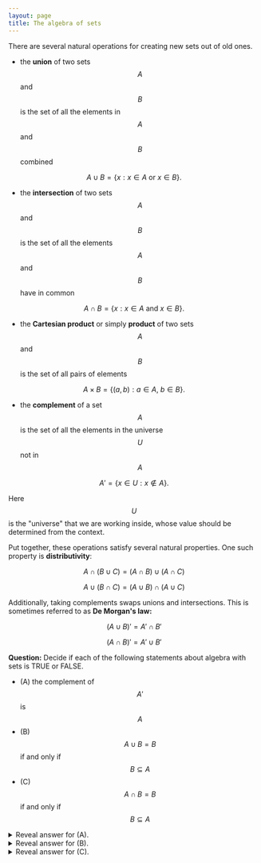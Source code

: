 ```yaml
---
layout: page
title: The algebra of sets
---
```


There are several natural operations for creating new sets out of old ones.

* the **union** of two sets $$A$$ and $$B$$ is the set of all the elements in $$A$$ and $$B$$ combined

$$A\cup B = \{x: x\in A\ \text{or}\ x\in B\}.$$

* the **intersection** of two sets $$A$$ and $$B$$ is the set of all the elements $$A$$ and $$B$$ have in common

$$A\cap B = \{x: x\in A\ \text{and}\ x\in B\}.$$

* the **Cartesian product** or simply **product** of two sets $$A$$ and $$B$$ is the set of all pairs of elements

$$A\times B= \{(a,b): a\in A,\ b\in B\}.$$

* the **complement** of a set $$A$$ is the set of all the elements in the universe $$U$$ not in $$A$$

$$A' = \{x\in U: x\notin A\}.$$

Here $$U$$ is the "universe" that we are working inside, whose value should be determined from the context.

Put together, these operations satisfy several natural properties.  One such property is **distributivity**:

$$A\cap(B\cup C) = (A\cap B)\cup (A\cap C)$$

$$A\cup(B\cap C) = (A\cup B)\cap (A\cup C)$$

Additionally, taking complements swaps unions and intersections.  This is sometimes referred to as **De Morgan's law:**

$$(A\cup B)' = A'\cap B'$$

$$(A\cap B)' = A'\cup B'$$

**Question:** Decide if each of the following statements about algebra with sets is TRUE or FALSE.
* (A) the complement of $$A'$$ is $$A$$
* (B) $$A\cup B=B$$ if and only if $$B\subseteq A$$
* (C) $$A\cap B=B$$ if and only if $$B\subseteq A$$
<details>
  <summary>
  Reveal answer for (A).
  </summary>
  TRUE.  Carefully working through the definition, you should be able to see that taking the complement of a complement gets you back to where you started.
</details>
<details>
  <summary>
  Reveal answer for (B).
  </summary>
  FALSE.  Actually the first statement is equivalent to A being a subset of B
</details>
<details>
  <summary>
  Reveal answer for (C).
  </summary>
  TRUE.  Try drawing a Venn diagram to see that these two conditions are the same.
</details>

<br/>


